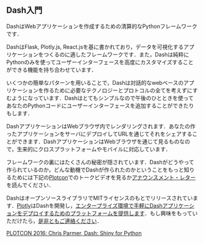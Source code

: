 ## Dash入門

DashはWebアプリケーションを作成するための清算的なPythonフレームワークです．  

DashはFlask, Plotly.js, React.jsを基に書かれており，データを可視化するアプリケーションをつくるのに適したフレームワークです．また，Dashは純粋にPythonのみを使ってユーザーインターフェースを高度にカスタマイズすることができる機能を持ち合わせています．  

いくつかの簡単なパターンを用いることで，Dashは対話的なwebベースのアプリケーションを作るために必要なテクノロジーとプロトコルの全てを考えずにすむようになっています．Dashはとてもシンプルなので午後のひとときを使ってあなたのPythonコードにユーザーインターフェースを追加することができたりもします．  

DashアプリケーションはWebブラウザ内でレンダリングされます．あなたの作ったアプリケーションをサーバにデプロイしてURLを通じてそれをシェアすることができます．DashアプリケーションはWebブラウザを通じて見るものなので，生来的にクロスプラットフォームやモバイルに対応しています．  

フレームワークの裏にはたくさんの秘密が隠されています．Dashがどうやって作られているのか，どんな動機でDashが作られたのかということをもっと知りるためには下記の[Plotcon](https://plotcon.plot.ly/)でのトークビデオを見るか[アナウンスメント・レター](https://medium.com/@plotlygraphs/introducing-dash-5ecf7191b503)を読んでください．  

DashはオープンソースライブラリでMITライセンスのもとでリリースされています．[Plotly](https://plot.ly/)はDashを開発し，[エンタープライズ環境で手軽にDashアプリケーションをデプロイするためのプラットフォームを提供します](https://plot.ly/dash/pricing)．もし興味をもっていただけたら，[是非ともご連絡ください](https://plotly.typeform.com/to/rkO85m)．  

[PLOTCON 2016: Chris Parmer, Dash: Shiny for Python](https://www.youtube.com/watch?v=5BAthiN0htc)

